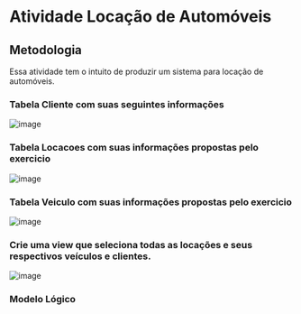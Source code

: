 # Atividade Locação de Automóveis

## Metodologia
Essa atividade tem o intuito de produzir um sistema para locação de automóveis.

### Tabela Cliente com suas seguintes informações

![image](https://github.com/MatheusLaiaa/Loca-o/assets/144149403/e847d9dd-2e65-4210-a1ad-5c87c185afda)

### Tabela Locacoes com suas informações propostas pelo exercicio

![image](https://github.com/MatheusLaiaa/Loca-o/assets/144149403/163fa787-d9d6-4236-96ab-143707c9c28b)

### Tabela Veiculo com suas informações propostas pelo exercicio

![image](https://github.com/MatheusLaiaa/Loca-o/assets/144149403/7f769f30-8c97-4e7b-802c-6d3314a6b8ec)


### Crie uma view que seleciona todas as locações e seus respectivos veículos e clientes.

![image](https://github.com/MatheusLaiaa/Loca-o/assets/144149403/70a3d839-2fe5-4f79-b206-05c0e6bfee6c)

### Modelo Lógico



